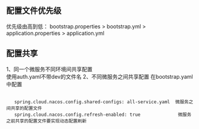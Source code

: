 



## 配置文件优先级

优先级由高到低： bootstrap.properties >  bootstrap.yml > application.properties > application.yml


## 配置共享
1、同一个微服务不同环境间共享配置  
   使用auth.yaml不带dev的文件名
2、不同微服务之间共享配置
    在bootstrap.yaml中配置

```agsl

   spring.cloud.nacos.config.shared-configs: all-service.yaml  微服务之间共享的配置文件
   spring.cloud.nacos.config.refresh-enabled: true              微服务之前共享的配置文件要实现动态配置刷新

```



